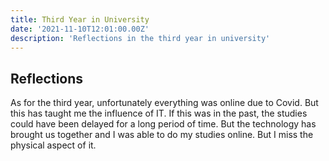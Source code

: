 ```yaml
---
title: Third Year in University
date: '2021-11-10T12:01:00.00Z'
description: 'Reflections in the third year in university'
---
```


## Reflections

As for the third year, unfortunately everything was online due to Covid. But this has taught me the influence of IT. If this was in the past, the studies could have been delayed for a long period of time. But the technology has brought us together and I was able to do my studies online. But I miss the physical aspect of it.
